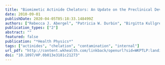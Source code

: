 ```yaml
---
title: "Biomimetic Actinide Chelators: An Update on the Preclinical Development of the Orally Active Hydroxypyridonate Decorporation Agents 3,4,3-LI(1,2-HOPO) and 5-LIO(Me-3,2-HOPO)"
date: 2010-09-01
publishDate: 2020-04-05T05:18:33.148499Z
authors: ["Rebecca J. Abergel", "Patricia W. Durbin", "Birgitta Kullgren", "Shirley N. Ebbe", "Jide Xu", "Polly Y. Chang", "Deborah I. Bunin", "Eleanor A. Blakely", "Kathleen A. Bjornstad", "Chris J. Rosen", "David K. Shuh", "Kenneth N. Raymond"]
publication_types: ["2"]
abstract: ""
featured: false
publication: "*Health Physics*"
tags: ["actinides", "chelation", "contamination", "internal"]
url_pdf: "http://content.wkhealth.com/linkback/openurl?sid=WKPTLP:landingpage&an=00004032-201009000-00018"
doi: "10.1097/HP.0b013e3181c21273"
---
```



